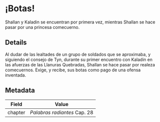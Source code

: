 # ¡Botas!
Shallan y Kaladin se encuentran por primera vez, mientras Shallan se hace pasar por una princesa comecuerno.

## Details
Al dudar de las lealtades de un grupo de soldados que se aproximaba, y siguiendo el consejo de Tyn, durante su primer encuentro con Kaladin en las afuerzas de las Llanuras Quebradas, Shallan se hace pasar por realeza comecuernos. Exige, y recibe, sus botas como pago de una ofensa inventada.

## Metadata
| Field | Value |
| ----- | ----- |
| chapter | *Palabras radiantes* Cap. 28 |
